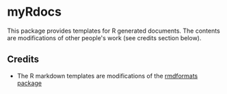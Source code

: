 # myRdocs

This package provides templates for R generated documents. The contents are modifications of other people's work (see credits section below).


## Credits

- The R markdown templates are modifications of the [rmdformats package](https://github.com/juba/rmdformats)


